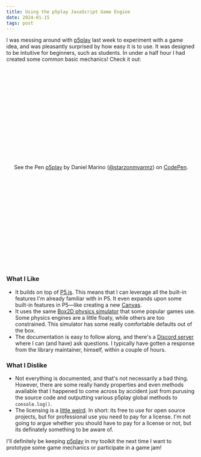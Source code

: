 ```yaml
---
title: Using the p5play JavaScript Game Engine
date: 2024-01-15
tags: post
---
```


I was messing around with [p5play](https://p5play.org/) last week to experiment with a game idea, and was pleasantly surprised by how easy it is to use. It was designed to be intuitive for beginners, such as students. In under a half hour I had created some common basic mechanics! Check it out:

<p class="codepen" data-height="500" data-default-tab="js,result" data-slug-hash="WNmRzOK" data-user="starzonmyarmz" style="height: 500px; display: flex; align-items: center; justify-content: center; margin: 1em 0; padding: 1em;">
  <span>See the Pen <a href="https://codepen.io/starzonmyarmz/pen/WNmRzOK">
  p5play</a> by Daniel Marino (<a href="https://codepen.io/starzonmyarmz">@starzonmyarmz</a>)
  on <a href="https://codepen.io">CodePen</a>.</span>
</p>
<script async src="https://cpwebassets.codepen.io/assets/embed/ei.js"></script>

### What I Like

- It builds on top of [P5.js](https://p5js.org/). This means that I can leverage all the built-in features I'm already familiar with in P5. It even expands upon some built-in features in P5—like creating a new [Canvas](https://p5play.org/learn/canvas.html).
- It uses the same [Box2D physics simulator](https://piqnt.com/planck.js) that some popular games use. Some physics engines are a little floaty, while others are too constrained. This simulator has some really comfortable defaults out of the box.
- The documentation is easy to follow along, and there's a [Discord server](https://discord.gg/3UTbqUgmPF) where I can (and have) ask questions. I typically have gotten a response from the library maintainer, himself, within a couple of hours.

### What I Dislike

- Not everything is documented, and that's not necessarily a bad thing. However, there are some really handy properties and even methods available that I happened to come across by accident just from purusing the source code and outputting various p5play global methods to `console.log()`.
- The licensing is a [little weird](https://github.com/quinton-ashley/p5play-web/blob/main/LICENSING.md). In short: its free to use for open source projects, but for professional use you need to pay for a license. I'm not going to argue whether you should have to pay for a license or not, but its definately something to be aware of.

I'll definitely be keeping [p5play](https://p5play.org/) in my toolkit the next time I want to prototype some game mechanics or participate in a game jam!
